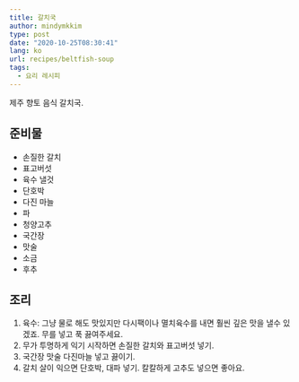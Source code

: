 ```yaml
---
title: 갈치국
author: mindymkkim
type: post
date: "2020-10-25T08:30:41"
lang: ko
url: recipes/beltfish-soup
tags:
  - 요리 레시피
---
```


제주 향토 음식 갈치국.

## 준비물

- 손질한 갈치
- 표고버섯
- 육수 낼것
- 단호박
- 다진 마늘
- 파
- 청양고추
- 국간장
- 맛술
- 소금
- 후추 

## 조리

1. 육수: 그냥 물로 해도 맛있지만 다시팩이나 멸치육수를 내면 훨씬 깊은 맛을 낼수 있겠죠. 무를 넣고 푹 끓여주세요.
2. 무가 투명하게 익기 시작하면 손질한 갈치와 표고버섯 넣기.
3. 국간장 맛술 다진마늘 넣고 끓이기.
4. 갈치 살이 익으면 단호박, 대파 넣기. 칼칼하게 고추도 넣으면 좋아요.
